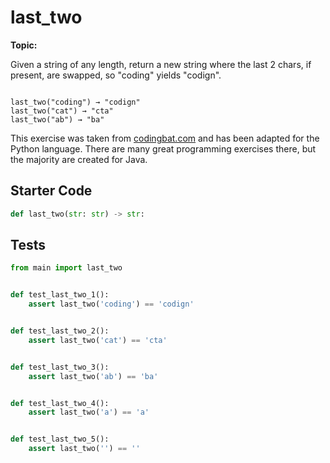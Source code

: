 # last_two
**Topic:** 



Given a string of any length, return a new string where the last 2 chars, if present, are swapped, so "coding" yields "codign".

<code>
last_two("coding") → "codign"
last_two("cat") → "cta"
last_two("ab") → "ba"
</code>

This exercise was taken from [codingbat.com](https://codingbat.com/prob/p194786) and has been adapted for the Python language. There are many great programming exercises there, but the majority are created for Java.

## Starter Code
```python
def last_two(str: str) -> str:
```

## Tests
```python
from main import last_two


def test_last_two_1():
    assert last_two('coding') == 'codign'


def test_last_two_2():
    assert last_two('cat') == 'cta'


def test_last_two_3():
    assert last_two('ab') == 'ba'


def test_last_two_4():
    assert last_two('a') == 'a'


def test_last_two_5():
    assert last_two('') == ''
```
